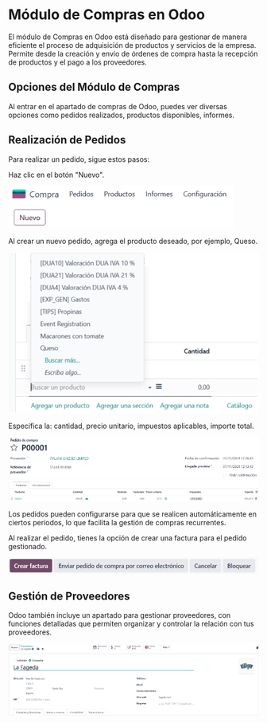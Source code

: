 # Módulo de Compras en Odoo

El módulo de Compras en Odoo está diseñado para gestionar de manera eficiente el proceso de adquisición de productos y servicios de la empresa. Permite desde la creación y envío de órdenes de compra hasta la recepción de productos y el pago a los proveedores.

## Opciones del Módulo de Compras

Al entrar en el apartado de compras de Odoo, puedes ver diversas opciones como pedidos realizados, productos disponibles, informes. 

## Realización de Pedidos

Para realizar un pedido, sigue estos pasos:

Haz clic en el botón "Nuevo".

![alt text](<Image Compra/Nuevacompra.png>)

Al crear un nuevo pedido, agrega el producto deseado, por ejemplo, Queso.

![alt text](<Image Compra/Agregar.png>)

Especifica la: cantidad, precio unitario, impuestos aplicables, importe total.

![alt text](<Image Compra/Pedidodecompra.png>)
![alt text](<Image Compra/Queso.png>)

Los pedidos pueden configurarse para que se realicen automáticamente en ciertos períodos, lo que facilita la gestión de compras recurrentes.

Al realizar el pedido, tienes la opción de crear una factura para el pedido gestionado.

![alt text](<Image Compra/Factura.png>)

## Gestión de Proveedores

Odoo también incluye un apartado para gestionar proveedores, con funciones detalladas que permiten organizar y controlar la relación con tus proveedores.

![alt text](<Image Compra/Proveedor.png>)